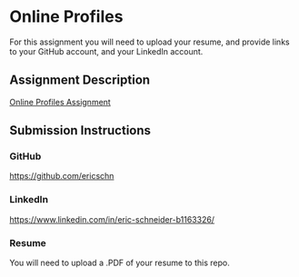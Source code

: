 # Online Profiles
For this assignment you will need to upload your resume, and provide links to your GitHub account, and your LinkedIn account.

## Assignment Description
[Online Profiles Assignment](https://education.launchcode.org/liftoff/assignments/online-profiles/)

## Submission Instructions

### GitHub
https://github.com/ericschn

### LinkedIn
https://www.linkedin.com/in/eric-schneider-b1163326/

### Resume
You will need to upload a .PDF of your resume to this repo.